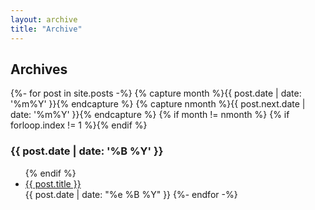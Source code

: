 ```yaml
---
layout: archive
title: "Archive"
---
```


<!-- Begin archive/index.md code -->
<!-- Needed to add a div class below
if this class is removed OR you add a corresponding 
    </div> you wind up with the html list being 
    preformatted. For some reason jekyll is adding a
    corresponding </div> at the end.
-->

<div class="container"> 
<h2>Archives</h2>
<!-- Code below lifted from https://www.mitsake.net/2012/04/archives-in-jekyll/ -->
{%- for post in site.posts -%}
    {% capture month %}{{ post.date | date: '%m%Y' }}{% endcapture %}
    {% capture nmonth %}{{ post.next.date | date: '%m%Y' }}{% endcapture %}
        {% if month != nmonth %}
            {% if forloop.index != 1 %}</ul>{% endif %}
            <h3>{{ post.date | date: '%B %Y' }}</h3><ul>
        {% endif %}
    <li><a href="{{ post.url | relative_url }}">{{ post.title }}</a></li>
    <time>{{ post.date | date: "%e %B %Y" }}</time>
{%- endfor -%}
<!-- End archive/index.md code -->
